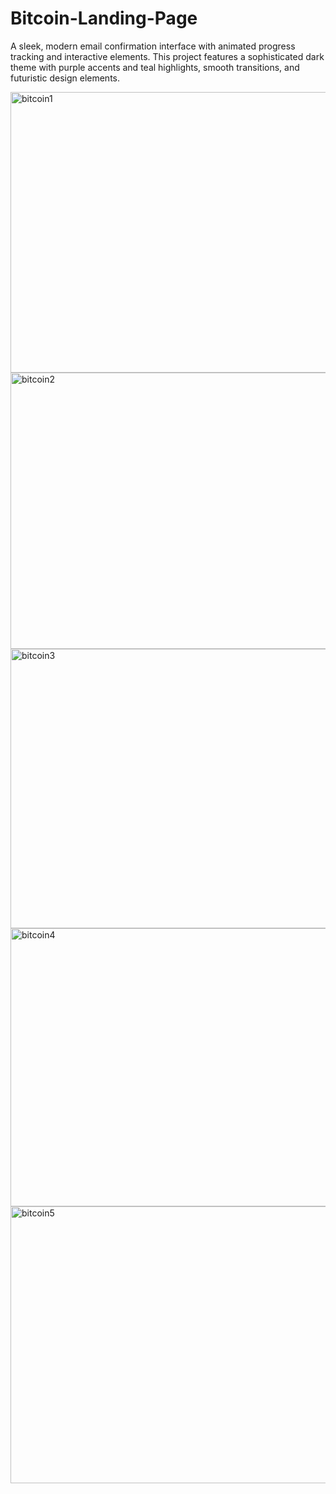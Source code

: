 # Bitcoin-Landing-Page
A sleek, modern email confirmation interface with animated progress tracking and interactive elements. This project features a sophisticated dark theme with purple accents and teal highlights, smooth transitions, and futuristic design elements.


<img width="956" height="449" alt="bitcoin1" src="https://github.com/user-attachments/assets/980f84ed-8023-4f7a-ab08-f82001c99208" />
<img width="953" height="442" alt="bitcoin2" src="https://github.com/user-attachments/assets/94607b1c-bc62-4310-bff5-f22717630076" />
<img width="947" height="447" alt="bitcoin3" src="https://github.com/user-attachments/assets/3d4d34a6-2d1d-412b-80e3-f7dda0ced10a" />
<img width="948" height="445" alt="bitcoin4" src="https://github.com/user-attachments/assets/61c32725-c92b-49fa-a51a-d0fe5a294a8b" />
<img width="945" height="443" alt="bitcoin5" src="https://github.com/user-attachments/assets/ef5b069c-9424-4fbe-9f59-c2103bbb1f10" />
